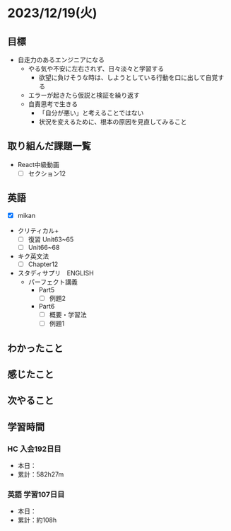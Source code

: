 # 2023/12/19(火)

## 目標

- 自走力のあるエンジニアになる
  - やる気や不安に左右されず、日々淡々と学習する
    - 欲望に負けそうな時は、しようとしている行動を口に出して自覚する
  - エラーが起きたら仮説と検証を繰り返す
  - 自責思考で生きる
    - 「自分が悪い」と考えることではない
    - 状況を変えるために、根本の原因を見直してみること

## 取り組んだ課題一覧

- React中級動画
  - [ ] セクション12

## 英語

- [x] mikan
- クリティカル+
  - [ ] 復習 Unit63~65
  - [ ] Unit66~68

- キク英文法
  - [ ] Chapter12

- スタディサプリ　ENGLISH
  - パーフェクト講義
    - Part5
      - [ ] 例題2
    - Part6
      - [ ] 概要・学習法
      - [ ] 例題1

## わかったこと

## 感じたこと

## 次やること

## 学習時間

### HC 入会192日目

- 本日：
- 累計：582h27m

### 英語 学習107日目

- 本日：
- 累計：約108h
